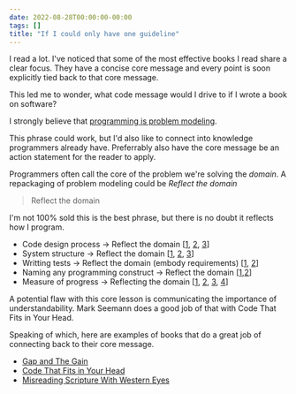 ```yaml
---
date: 2022-08-28T00:00:00-00:00
tags: []
title: "If I could only have one guideline"
---
```


I read a lot. I've noticed that some of the most effective books I read share a clear focus.
They have a concise core message and every point is soon explicitly tied back to that core message.

This led me to wonder, what code message would I drive to if I wrote a book on software?
<!--more-->

I strongly believe that [programming is problem modeling](../posts/2022-02-18-Programming-is-Problem-Modeling.md).

This phrase could work, but I'd also like to connect into knowledge programmers already have. 
Preferrably also have the core message be an action statement for the reader to apply.

Programmers often call the core of the problem we're solving the *domain*.
A repackaging of problem modeling could be *Reflect the domain*

> Reflect the domain

I'm not 100% sold this is the best phrase, but there is no doubt it reflects how I program.

- Code design process -> Reflect the domain [[1](../posts/Whats-Your-Duck-V2/2022-06-16-0-Intro.md), [2](../posts/2022-02-18-Programming-is-Problem-Modeling.md), [3](../posts/2021-05-07-DDD-Retro.md)] 
- System structure -> Reflect the domain [[1](../posts/2021-10-01-Program-Structure-is-not-file-structure.md), [2](https://spencerfarley.com/2021/04/09/designing-with-events-transforms-and-state/), [3](../posts/2020-12-25-Incremental-Accessors.md)]
- Writting tests -> Reflect the domain (embody requirements) [[1](https://spencerfarley.com/2021/10/08/testapi-in-fsharp-revised/), [2](https://spencerfarley.com/2022/08/19/performance-as-domain-property/)]
- Naming any programming construct -> Reflect the domain [[1](https://spencerfarley.com/2018/10/01/semantic-naming/),[2](..posts/../../posts/2021-12-12-Gherking-Test-Names.md/)]
- Measure of progress -> Reflecting the domain [[1](../posts/2021-01-29-Going-Fast-is-Going-Well.md), [2](../posts/Whats-Your-Duck-V2/2022-06-16-2-Design-Tree-and-Incremental-Progress.md#iterate-to-good-enough), [3](../posts/Whats-Your-Duck-V2/2022-06-16-1-Software-as-Clarity.md), [4](../posts/2021-08-13-Swebok-transform-view.md)]

A potential flaw with this core lesson is communicating the importance of understandability. Mark Seemann does a good job of that with Code That Fits in Your Head.

<!-- Maybe "clarify the domain"?-->

Speaking of which, here are examples of books that do a great job of connecting back to their core message.
- [Gap and The Gain](https://gapandgainbook.com/)
- [Code That Fits in Your Head](https://blog.ploeh.dk/2021/06/14/new-book-code-that-fits-in-your-head/)
- [Misreading Scripture With Western Eyes](https://www.amazon.com/dp/B00BL3JXYE)
